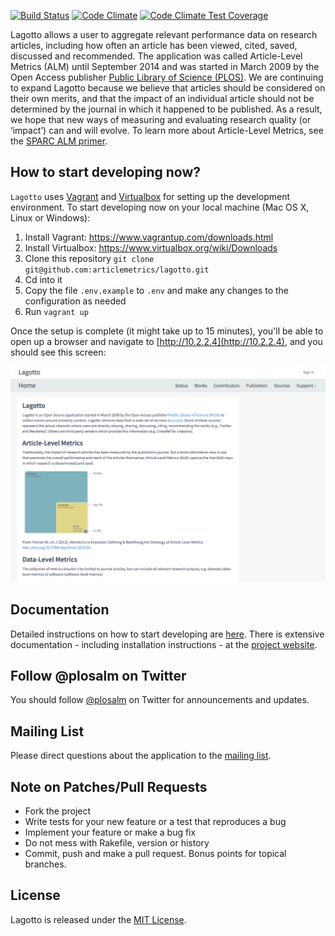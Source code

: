 [![Build Status](https://travis-ci.org/articlemetrics/lagotto.png?branch=master)](https://travis-ci.org/articlemetrics/lagotto)
[![Code Climate](https://codeclimate.com/github/articlemetrics/lagotto.png)](https://codeclimate.com/github/articlemetrics/lagotto)
[![Code Climate Test Coverage](https://codeclimate.com/github/articlemetrics/lagotto/coverage.png)](https://codeclimate.com/github/articlemetrics/lagotto)

Lagotto allows a user to aggregate relevant performance data on research articles, including how often an article has been viewed, cited, saved, discussed and recommended. The application was called Article-Level Metrics (ALM) until September 2014 and was started in March 2009 by the Open Access publisher [Public Library of Science (PLOS)](http://www.plos.org/). We are continuing to expand Lagotto because we believe that articles should be considered on their own merits, and that the impact of an individual article should not be determined by the journal in which it happened to be published. As a result, we hope that new ways of measuring and evaluating research quality (or ‘impact’) can and will evolve. To learn more about Article-Level Metrics, see the [SPARC ALM primer](http://www.sparc.arl.org/resource/sparc-article-level-metrics-primer).

## How to start developing now?

`Lagotto` uses [Vagrant](https://www.vagrantup.com/) and [Virtualbox](https://www.virtualbox.org/) for setting up the development environment. To start developing now on your local machine (Mac OS X, Linux or Windows):

1. Install Vagrant: https://www.vagrantup.com/downloads.html
1. Install Virtualbox: https://www.virtualbox.org/wiki/Downloads
2. Clone this repository `git clone git@github.com:articlemetrics/lagotto.git`
3. Cd into it
4. Copy the file `.env.example` to `.env` and make any changes to the configuration as needed
5. Run `vagrant up`

Once the setup is complete (it might take up to 15 minutes), you'll be able to open up a browser and navigate to [http://10.2.2.4](http://10.2.2.4), and you should see this screen:

![Lagotto screenshot](https://github.com/articlemetrics/lagotto/blob/master/public/images/start.png)

## Documentation

Detailed instructions on how to start developing are [here](https://github.com/articlemetrics/lagotto/blob/master/docs/installation.md). There is extensive documentation - including installation instructions - at the [project website](http://articlemetrics.github.io).

## Follow @plosalm on Twitter
You should follow [@plosalm][follow] on Twitter for announcements and updates.

[follow]: https://twitter.com/plosalm

## Mailing List
Please direct questions about the application to the [mailing list].

[mailing list]: https://groups.google.com/group/plos-api-developers

## Note on Patches/Pull Requests

* Fork the project
* Write tests for your new feature or a test that reproduces a bug
* Implement your feature or make a bug fix
* Do not mess with Rakefile, version or history
* Commit, push and make a pull request. Bonus points for topical branches.

## License
Lagotto is released under the [MIT License](https://github.com/articlemetrics/lagotto/blob/master/LICENSE.md).
